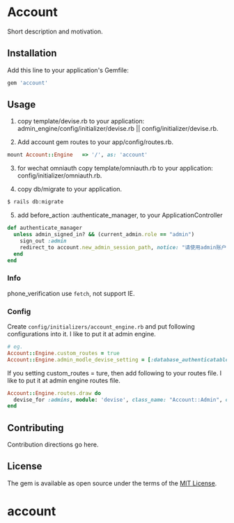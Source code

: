 # Account
Short description and motivation.

## Installation
Add this line to your application's Gemfile:

```ruby
gem 'account'
```

## Usage

1. copy template/devise.rb to your application: admin_engine/config/initializer/devise.rb || config/initializer/devise.rb.

2. Add account gem routes to your app/config/routes.rb.
```ruby
mount Account::Engine   => '/', as: 'account'
```

3. for wechat omniauth
copy template/omniauth.rb to your application: config/initializer/omniauth.rb.

4. copy db/migrate to your application.
```bash
$ rails db:migrate
```

5. add before_action :authenticate_manager, to your ApplicationController
```ruby
def authenticate_manager
  unless admin_signed_in? && (current_admin.role == "admin")
    sign_out :admin
    redirect_to account.new_admin_session_path, notice: "请使用admin账户访问该页面"
  end
end
```

### Info
phone_verification use `fetch`, not support IE.

### Config
Create `config/initializers/account_engine.rb` and put following configurations into it.
I like to put it at admin engine.
```ruby
# eg.
Account::Engine.custom_routes = true
Account::Engine.admin_modle_devise_setting = [:database_authenticatable]
```

If you setting custom_routes = ture, then add following to your routes file.
I like to put it at admin engine routes file.
```ruby
Account::Engine.routes.draw do
  devise_for :admins, module: 'devise', class_name: "Account::Admin", only: :sessions
end
```


## Contributing
Contribution directions go here.

## License
The gem is available as open source under the terms of the [MIT License](https://opensource.org/licenses/MIT).
# account
